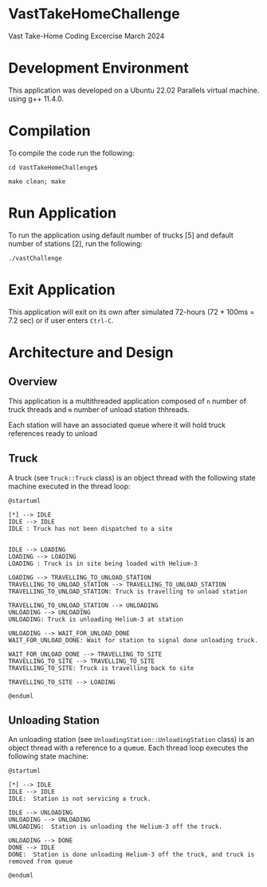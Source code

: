 # VastTakeHomeChallenge
Vast Take-Home Coding Excercise March 2024

# Development Environment

This application was developed on a Ubuntu 22.02 Parallels virtual machine.
using g++ 11.4.0.

# Compilation

To compile the code run the following:

`cd VastTakeHomeChallenge$`

`make clean; make`

# Run Application

To run the application using default number of trucks [5] and default number of stations [2], run the following:

`./vastChallenge`

# Exit Application

This application will exit on its own after simulated 72-hours (72 * 100ms = 7.2 sec)
or if user enters `Ctrl-C`.

# Architecture and Design

## Overview

This application is a multithreaded application  composed of `n` number of truck threads and `m` number of unload station thhreads.

Each station will have an associated queue where it will hold truck references ready to unload


## Truck

A truck (see `Truck::Truck` class) is an object thread with the following state machine executed in the thread loop:

```plantuml
@startuml

[*] --> IDLE
IDLE --> IDLE
IDLE : Truck has not been dispatched to a site


IDLE --> LOADING
LOADING --> LOADING
LOADING : Truck is in site being loaded with Helium-3

LOADING --> TRAVELLING_TO_UNLOAD_STATION
TRAVELLING_TO_UNLOAD_STATION --> TRAVELLING_TO_UNLOAD_STATION
TRAVELLING_TO_UNLOAD_STATION: Truck is travelling to unload station

TRAVELLING_TO_UNLOAD_STATION --> UNLOADING
UNLOADING --> UNLOADING
UNLOADING: Truck is unloading Helium-3 at station

UNLOADING --> WAIT_FOR_UNLOAD_DONE
WAIT_FOR_UNLOAD_DONE: Wait for station to signal done unloading truck.

WAIT_FOR_UNLOAD_DONE --> TRAVELLING_TO_SITE
TRAVELLING_TO_SITE --> TRAVELLING_TO_SITE
TRAVELLING_TO_SITE: Truck is travelling back to site

TRAVELLING_TO_SITE --> LOADING

@enduml
```

##  Unloading Station

An unloading station (see `UnloadingStation::UnloadingStation` class) is an object thread with a reference to a queue.  Each thread loop executes the following state machine:


```plantuml
@startuml

[*] --> IDLE
IDLE --> IDLE
IDLE:  Station is not servicing a truck.

IDLE --> UNLOADING
UNLOADING --> UNLOADING
UNLOADING:  Station is unloading the Helium-3 off the truck.

UNLOADING --> DONE
DONE --> IDLE
DONE:  Station is done unloading Helium-3 off the truck, and truck is removed from queue

@enduml
```